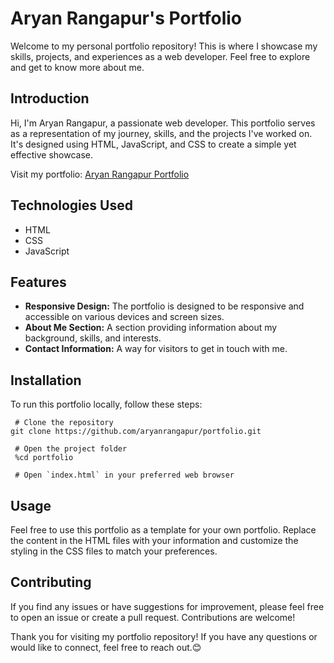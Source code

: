 # Aryan Rangapur's Portfolio

Welcome to my personal portfolio repository! This is where I showcase my skills, projects, and experiences as a web developer. Feel free to explore and get to know more about me.


## Introduction

Hi, I'm Aryan Rangapur, a passionate web developer. This portfolio serves as a representation of my journey, skills, and the projects I've worked on. It's designed using HTML, JavaScript, and CSS to create a simple yet effective showcase.

Visit my portfolio: [Aryan Rangapur Portfolio](https://aryanrangapur.github.io/portfolio)

## Technologies Used

- HTML
- CSS
- JavaScript

## Features

- **Responsive Design:** The portfolio is designed to be responsive and accessible on various devices and screen sizes.
- **About Me Section:** A section providing information about my background, skills, and interests.
- **Contact Information:** A way for visitors to get in touch with me.

## Installation

To run this portfolio locally, follow these steps:

 ```
  # Clone the repository
git clone https://github.com/aryanrangapur/portfolio.git

  # Open the project folder
  %cd portfolio

  # Open `index.html` in your preferred web browser
```

## Usage
Feel free to use this portfolio as a template for your own portfolio. Replace the content in the HTML files with your information and customize the styling in the CSS files to match your preferences.

## Contributing
If you find any issues or have suggestions for improvement, please feel free to open an issue or create a pull request. Contributions are welcome!

Thank you for visiting my portfolio repository! If you have any questions or would like to connect, feel free to reach out.😊
 
